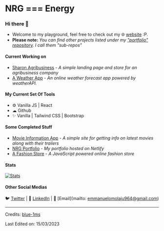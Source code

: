 # NRG === Energy
### Hi there 👋
* Welcome to my playground, feel free to check out my 🌐 [website](https://nrg.netlify.app) :P.
* **Please note:** *You can find other projects listed under my ["portfolio" repository](https://github.com/nrg-builds/portfolio). I call them "sub-repos"*
#### Current Working on
* [Sharon Agribusiness](https://github.com/nrg-builds/sharon-test) - *A simple landing page and store for an agribusiness company*
* [A Weather App](https://github.com/nrg-builds/weather) - *An online weather forecast app powered by weatherAPI.*


#### My Current Set Of Tools
* ⚙️ Vanilla JS | React
* ☁ Github
* ✨ Vanilla | Tailwind CSS | Bootstrap

#### Some Completed Stuff
* [Movie Information App](https://github.com/nrg-builds.io/movie-app) - *A simple site for getting info on latest movies along with their trailers*
* [NRG Portfolio](https://nrg.netlify.app) - *My portfolio hosted on Netlify*
* [A Fashion Store](https://nrg-portfolio.netlify.app/shizzabelle) - *A JavaScript powered online fashion store*

 #### Stats
[![Stats](https://github-readme-stats.vercel.app/api?username=nrg-builds)](https://github.com/nrg-builds)

#### Other Social Medias
🐦 [Twitter](https://twitter.com/nrg_build) | 💼 [LinkedIn](https://www.linkedin.com/in/emmanuel-omolaju-747708248) | 📧 [Email](mailto: emmanuelomolaju964@gmail.com)
 

-----
Credits: [blue-1ms](https://github.com/blue-1ms)

Last Edited on: 15/03/2023

